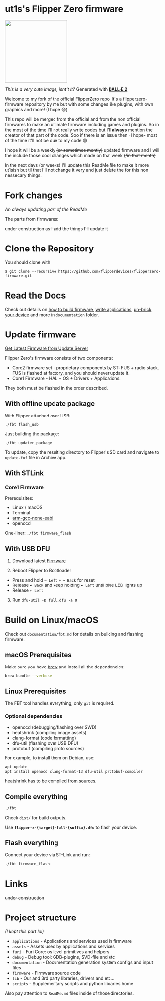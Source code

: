 # ut1s's Flipper Zero firmware

<img src="https://user-images.githubusercontent.com/110339660/187163324-7ad7edc7-107e-424d-9450-58408a90e4ee.png" width="200" />

*This is a very cute image, isnt't it?* Generated with [__DALL·E 2__](https://openai.com/dall-e-2/)


Welcome to my fork of the official FlipperZero repo!
It's a flipperzero-firmware repository by me but with some changes like plugins, with own graphics and more! (I hope :sweat_smile:)

This repo will be merged from the official and from the non official firmwares to make an ultimate firmware including games and plugins.
So in the most of the time I'll not really write codes but I'll **always** mention the creator of that part of the code. Soo if there is an issue then -I hope- most of the time it'll not be due to my code :sweat_smile:

I hope it will be a weekly ~~(or sometimes montly)~~ updated firmware and I will the include those cool changes which made on that week ~~(/in that month)~~

In the next days (or weeks) I'll update this ReadMe file to make it more ut1sish but til that I'll not change it very and just delete the for this non nessecary things.

# Fork changes
*An always updating part of the ReadMe*

The parts from firmwares:

~~under construction as I add the things I'll update it~~
<!---
## BadUSB thing

A great user [dummy-decoy](https://github.com/dummy-decoy) made a program for PC and for Flipper so you can easily add any kind of keyboard layouts by copying the dummy-decoy's program created .kl files to the SD card and then just simply select it. Due to this `DUCKY_LANG` is not aviable for the scripts. (Just simply delete it form the first line :sweat_smile:) His repo for this is there (download it to make your keyboard layout file): [the best way for this](https://github.com/dummy-decoy/flipperzero_badusb_kl)
This part is from the [__UNLEASHED__ firmware](https://github.com/Eng1n33r/flipperzero-firmware/tree/dev/applications/bad_usb)


## SubGHz

This part is from the [Unleashed firmware](https://github.com/Eng1n33r/flipperzero-firmware/tree/dev/applications/subghz) too. It means there is support for many rolling code protocols but the region restrictions are still there (btw I'm not sure :sweat_smile:)


## Plugins

- Clock/Stopwatch ([By CompaqDisc, Stopwatch & Sound Alert By RogueMaster](https://gist.github.com/CompaqDisc/4e329c501bd03c1e801849b81f48ea61)) /w 12/24HR ([By non-bin](https://github.com/RogueMaster/flipperzero-firmware-wPlugins/pull/254)) & Refactoring ([By GMMan](https://github.com/RogueMaster/flipperzero-firmware-wPlugins/pull/256))
- MultiConverter plugin [(by theisolinearchip)](https://github.com/theisolinearchip/flipperzero_stuff)
- NRF24: Sniffer & MouseJacker (with changes) [(by mothball187)](https://github.com/mothball187/flipperzero-nrf24/tree/main/mousejacker)
- Mouse Jiggler ([By Jacob-Tate](https://github.com/Jacob-Tate/flipperzero-firmware/blob/dev/applications/mouse_jiggler/mouse_jiggler.c))
- Paint ([By n-o-T-I-n-s-a-n-e](https://github.com/n-o-T-I-n-s-a-n-e))
- Spectrum Analyzer (with changes) [(by jolcese)](https://github.com/jolcese/flipperzero-firmware/tree/spectrum/applications/spectrum_analyzer)
- UPC-A Barcode generator plugin [(by McAzzaMan)](https://github.com/McAzzaMan/flipperzero-firmware/tree/UPC-A_Barcode_Generator/applications/barcode_generator)
- WAV player plugin (fixed) [(OFW: DrZlo13)](https://github.com/flipperdevices/flipperzero-firmware/tree/zlo/wav-player)

## Games

- Arkanoid (with fixes) [(by gotnull)](https://github.com/gotnull/flipperzero-firmware-wPlugins)
- Mandelbrot Set ([By Possibly-Matt](https://github.com/Possibly-Matt/flipperzero-firmware-wPlugins))
- Tetris (with fixes) [(by jeffplang)](https://github.com/jeffplang/flipperzero-firmware/tree/tetris_game/applications/tetris_game)
- Tic Tac Toe (with fixes) [(by gotnull)](https://github.com/gotnull/flipperzero-firmware-wPlugins)

This is a comment. It won't seen on the page. I hope. You can prewrite the text here and after just get out of this comment.
--->

# Clone the Repository

You should clone with 
```shell
$ git clone --recursive https://github.com/flipperdevices/flipperzero-firmware.git
```

# Read the Docs

Check out details on [how to build firmware](documentation/fbt.md), [write applications](documentation/AppsOnSDCard.md), [un-brick your device](documentation/KeyCombo.md) and more in `documentation` folder. 

# Update firmware

[Get Latest Firmware from Update Server](https://update.flipperzero.one/)

Flipper Zero's firmware consists of two components:

- Core2 firmware set - proprietary components by ST: FUS + radio stack. FUS is flashed at factory, and you should never update it.
- Core1 Firmware - HAL + OS + Drivers + Applications.

They both must be flashed in the order described.

## With offline update package

With Flipper attached over USB:

`./fbt flash_usb`

Just building the package:

`./fbt updater_package`

To update, copy the resulting directory to Flipper's SD card and navigate to `update.fuf` file in Archive app. 

## With STLink

### Core1 Firmware

Prerequisites:

- Linux / macOS
- Terminal
- [arm-gcc-none-eabi](https://developer.arm.com/tools-and-software/open-source-software/developer-tools/gnu-toolchain/gnu-rm/downloads)
- openocd

One-liner: `./fbt firmware_flash`

## With USB DFU 

1. Download latest [Firmware](https://update.flipperzero.one)

2. Reboot Flipper to Bootloader
 - Press and hold `← Left` + `↩ Back` for reset 
 - Release `↩ Back` and keep holding `← Left` until blue LED lights up
 - Release `← Left`

3. Run `dfu-util -D full.dfu -a 0`

# Build on Linux/macOS

Check out `documentation/fbt.md` for details on building and flashing firmware. 

## macOS Prerequisites

Make sure you have [brew](https://brew.sh) and install all the dependencies:
```sh
brew bundle --verbose
```

## Linux Prerequisites

The FBT tool handles everything, only `git` is required.

### Optional dependencies

- openocd (debugging/flashing over SWD)
- heatshrink (compiling image assets)
- clang-format (code formatting)
- dfu-util (flashing over USB DFU)
- protobuf (compiling proto sources)

For example, to install them on Debian, use:
```sh
apt update
apt install openocd clang-format-13 dfu-util protobuf-compiler
```

heatshrink has to be compiled [from sources](https://github.com/atomicobject/heatshrink).

## Compile everything

```sh
./fbt
```

Check `dist/` for build outputs.

Use **`flipper-z-{target}-full-{suffix}.dfu`** to flash your device.

## Flash everything

Connect your device via ST-Link and run:
```sh
./fbt firmware_flash
```

# Links

~~under construction~~

# Project structure
*(I kept this part lol)*

- `applications`    - Applications and services used in firmware
- `assets`          - Assets used by applications and services
- `furi`            - Furi Core: os level primitives and helpers
- `debug`           - Debug tool: GDB-plugins, SVD-file and etc
- `documentation`   - Documentation generation system configs and input files
- `firmware`        - Firmware source code
- `lib`             - Our and 3rd party libraries, drivers and etc...
- `scripts`         - Supplementary scripts and python libraries home

Also pay attention to `ReadMe.md` files inside of those directories.
